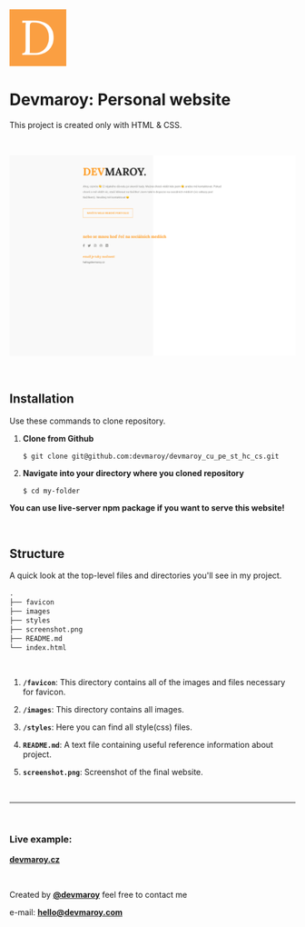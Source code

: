 <img src="./images/logo/logo.png" width="100">

# **Devmaroy: Personal website**

This project is created only with HTML &amp; CSS.

<br>

![](screenshot.png)

<br>

## Installation

Use these commands to clone repository.

1. **Clone from Github**

   ```
   $ git clone git@github.com:devmaroy/devmaroy_cu_pe_st_hc_cs.git
   ```

2. **Navigate into your directory where you cloned repository**

   ```
   $ cd my-folder
   ```

**You can use live-server npm package if you want to serve this website!**

<br>

## Structure

A quick look at the top-level files and directories you'll see in my project.

    .
    ├── favicon
    ├── images
    ├── styles
    ├── screenshot.png
    ├── README.md
    └── index.html

<br>

1.  **`/favicon`**: This directory contains all of the images and files necessary for favicon.

2.  **`/images`**: This directory contains all images.

3.  **`/styles`**: Here you can find all style(css) files.

4.  **`README.md`**: A text file containing useful reference information about
    project.

5.  **`screenshot.png`**: Screenshot of the final website.

<br>

<hr>

<br>

### Live example:

**[devmaroy.cz](https://devmaroy.cz)**

<br>

Created by **[@devmaroy](https://twitter.com/devmaroy)** feel free to contact me

e-mail: **[hello@devmaroy.com](mailto:hello@devmaroy.com?subject=[GitHub]%20devmaroy_cu_pe_st_hc_cs)**
